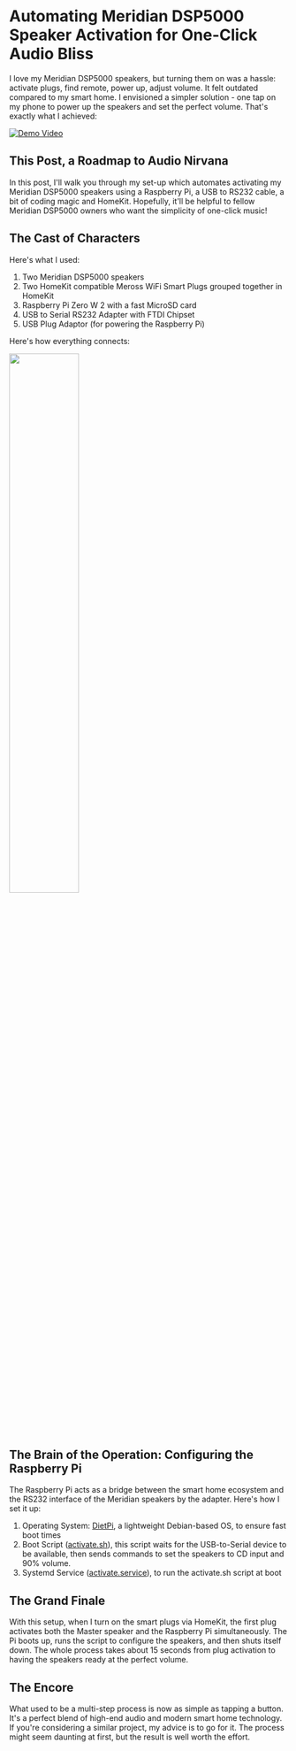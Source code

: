 # Automating Meridian DSP5000 Speaker Activation for One-Click Audio Bliss

I love my Meridian DSP5000 speakers, but turning them on was a hassle: activate plugs, find remote, power up, adjust volume. It felt outdated compared to my smart home. I envisioned a simpler solution - one tap on my phone to power up the speakers and set the perfect volume. That's exactly what I achieved:

[![Demo Video](https://github.com/henry-morris/meridian-maestro/assets/23333300/23c97096-f46a-4fb2-b7d2-0b4ad9895a36)](https://github.com/henry-morris/meridian-maestro/assets/23333300/23c97096-f46a-4fb2-b7d2-0b4ad9895a36)

## This Post, a Roadmap to Audio Nirvana

In this post, I'll walk you through my set-up which automates activating my Meridian DSP5000 speakers using a Raspberry Pi, a USB to RS232 cable, a bit of coding magic and HomeKit. Hopefully, it'll be helpful to fellow Meridian DSP5000 owners who want the simplicity of one-click music!

## The Cast of Characters

Here's what I used:

1. Two Meridian DSP5000 speakers
2. Two HomeKit compatible Meross WiFi Smart Plugs grouped together in HomeKit
3. Raspberry Pi Zero W 2 with a fast MicroSD card
4. USB to Serial RS232 Adapter with FTDI Chipset
5. USB Plug Adaptor (for powering the Raspberry Pi)

Here's how everything connects:

<a href="https://github.com/henry-morris/meridian-maestro/assets/23333300/e5de70dd-60eb-40da-ae39-164f88d4d7e2"><img src="https://github.com/henry-morris/meridian-maestro/assets/23333300/e5de70dd-60eb-40da-ae39-164f88d4d7e2" width="50%"></a>

## The Brain of the Operation: Configuring the Raspberry Pi

The Raspberry Pi acts as a bridge between the smart home ecosystem and the RS232 interface of the Meridian speakers by the adapter. Here's how I set it up:

1. Operating System: [DietPi](https://dietpi.com), a lightweight Debian-based OS, to ensure fast boot times
2. Boot Script ([activate.sh](https://github.com/henry-morris/meridian-maestro/blob/main/activate.sh)), this script waits for the USB-to-Serial device to be available, then sends commands to set the speakers to CD input and 90% volume. 
3. Systemd Service ([activate.service](https://github.com/henry-morris/meridian-maestro/blob/main/activate.service)), to run the activate.sh script at boot

## The Grand Finale

With this setup, when I turn on the smart plugs via HomeKit, the first plug activates both the Master speaker and the Raspberry Pi simultaneously. The Pi boots up, runs the script to configure the speakers, and then shuts itself down. The whole process takes about 15 seconds from plug activation to having the speakers ready at the perfect volume.

## The Encore

What used to be a multi-step process is now as simple as tapping a button. It's a perfect blend of high-end audio and modern smart home technology. If you're considering a similar project, my advice is to go for it. The process might seem daunting at first, but the result is well worth the effort.
